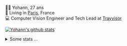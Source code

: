 <p>
  👨🏻 <bold>Yohann</bold>, 27 ans<br/>
  💼 Living in <a href="https://www.google.com/maps?q=paris">Paris</a>, France<br/>
  💻 Computer Vision Engineer and Tech Lead at <a href="https://trayvisor.com/">Trayvisor</a><br/>
</p>

<a href="https://github.com/anuraghazra/github-readme-stats"><img align="center" src="https://github-readme-stats-go94hl40s-yohann84l.vercel.app//api?username=yohann84L&show_icons=true&include_all_commits=true" alt="Yohann's github stats" /> </a>


<details>
  <summary>Some stats ...</summary><br/>
  

<!--START_SECTION:waka-->
![Code Time](http://img.shields.io/badge/Code%20Time-336%20hrs%2024%20mins-blue)

![Profile Views](http://img.shields.io/badge/Profile%20Views-0-blue)

**🐱 My GitHub Data** 

> 🏆 1,608 Contributions in the Year 2022
 > 
> 📦 440.5 kB Used in GitHub's Storage 
 > 
> 🚫 Not Opted to Hire
 > 
> 📜 24 Public Repositories 
 > 
> 🔑 21 Private Repositories  
 > 
**I'm an Early 🐤** 

```text
🌞 Morning    298 commits    ████████░░░░░░░░░░░░░░░░░   33.86% 
🌆 Daytime    485 commits    █████████████░░░░░░░░░░░░   55.11% 
🌃 Evening    95 commits     ██░░░░░░░░░░░░░░░░░░░░░░░   10.8% 
🌙 Night      2 commits      ░░░░░░░░░░░░░░░░░░░░░░░░░   0.23%

```
📅 **I'm Most Productive on Tuesday** 

```text
Monday       129 commits    ███░░░░░░░░░░░░░░░░░░░░░░   14.66% 
Tuesday      197 commits    █████░░░░░░░░░░░░░░░░░░░░   22.39% 
Wednesday    180 commits    █████░░░░░░░░░░░░░░░░░░░░   20.45% 
Thursday     170 commits    ████░░░░░░░░░░░░░░░░░░░░░   19.32% 
Friday       191 commits    █████░░░░░░░░░░░░░░░░░░░░   21.7% 
Saturday     13 commits     ░░░░░░░░░░░░░░░░░░░░░░░░░   1.48% 
Sunday       0 commits      ░░░░░░░░░░░░░░░░░░░░░░░░░   0.0%

```


📊 **This Week I Spent My Time On** 

```text
⌚︎ Time Zone: Europe/Paris

💬 Programming Languages: 
JavaScript               19 hrs 26 mins      ███████████████████████░░   95.39% 
Python                   40 mins             ░░░░░░░░░░░░░░░░░░░░░░░░░   3.32% 
TypeScript               12 mins             ░░░░░░░░░░░░░░░░░░░░░░░░░   0.99% 
SQL                      2 mins              ░░░░░░░░░░░░░░░░░░░░░░░░░   0.18% 
JSON                     1 min               ░░░░░░░░░░░░░░░░░░░░░░░░░   0.09%

🔥 Editors: 
WebStorm                 19 hrs 39 mins      ████████████████████████░   96.48% 
PyCharm                  42 mins             █░░░░░░░░░░░░░░░░░░░░░░░░   3.52%

💻 Operating System: 
Mac                      20 hrs 22 mins      █████████████████████████   100.0%

```

**I Mostly Code in Python** 

```text
Python                   18 repos            ██████████████░░░░░░░░░░░   56.25% 
Java                     6 repos             ████░░░░░░░░░░░░░░░░░░░░░   18.75% 
JavaScript               2 repos             █░░░░░░░░░░░░░░░░░░░░░░░░   6.25% 
R                        2 repos             █░░░░░░░░░░░░░░░░░░░░░░░░   6.25% 
HTML                     1 repo              ░░░░░░░░░░░░░░░░░░░░░░░░░   3.12%

```



 Last Updated on 26/12/2022 01:37:12 UTC
<!--END_SECTION:waka-->

